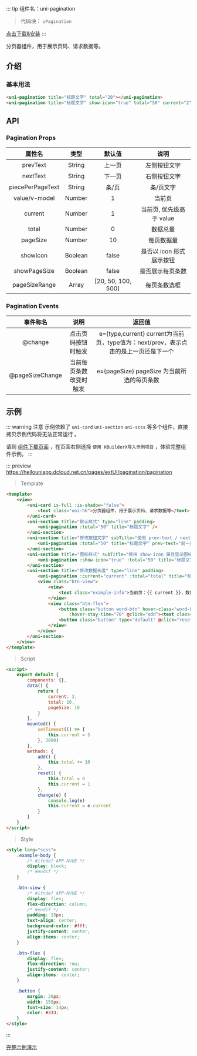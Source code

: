 
::: tip 组件名：uni-pagination
> 代码块： `uPagination`

[点击下载&安装](https://ext.dcloud.net.cn/plugin?name=uni-pagination)
:::

分页器组件，用于展示页码、请求数据等。


## 介绍

### 基本用法

```html
<uni-pagination title="标题文字" total="20"></uni-pagination>
<uni-pagination title="标题文字" show-icon="true" total="50" current="2"></uni-pagination>
```

## API

### Pagination Props

|属性名|类型	|默认值	|说明|
|:-:|:-:|:-:|:-:|
|prevText|String|上一页|左侧按钮文字|
|nextText|String|下一页|右侧按钮文字|
|piecePerPageText|String|条/页|条/页文字|
|value/v-model|Number|1|当前页|
|current|Number	|1|当前页, 优先级高于 value|
|total|Number|0|数据总量|
|pageSize|Number|10|每页数据量|
|showIcon|Boolean|false	|是否以 icon 形式展示按钮	|
|showPageSize|Boolean|false	|是否展示每页条数	|
|pageSizeRange|Array|[20, 50, 100, 500]	|每页条数选框	|


### Pagination Events

|事件称名|说明|返回值|
|:-:|:-:|:-:|
|@change|点击页码按钮时触发	|e={type,current} current为当前页，type值为：next/prev，表示点击的是上一页还是下一个|
|@pageSizeChange|当前每页条数改变时触发	|e={pageSize} pageSize 为当前所选的每页条数|


## 示例
::: warning 注意
示例依赖了 `uni-card` `uni-section` `uni-scss` 等多个组件，直接拷贝示例代码将无法正常运行 。

请到 [组件下载页面](https://ext.dcloud.net.cn/plugin?name=uni-pagination) ，在页面右侧选择 `使用 HBuilderX导入示例项目` ，体验完整组件示例。
:::

::: preview https://hellouniapp.dcloud.net.cn/pages/extUI/pagination/pagination
> Template
``` html
<template>
	<view>
		<uni-card is-full :is-shadow="false">
			<text class="uni-h6">分页器组件，用于展示页码、请求数据等</text>
		</uni-card>
		<uni-section title="默认样式" type="line" padding>
			<uni-pagination :total="50" title="标题文字" />
		</uni-section>
		<uni-section title="修改按钮文字" subTitle="使用 prev-text / next-text 属性修改按钮文字" type="line" padding>
			<uni-pagination :total="50" title="标题文字" prev-text="前一页" next-text="后一页" />
		</uni-section>
		<uni-section title="图标样式" subTitle="使用 show-icon 属性显示图标按钮" type="line" padding>
			<uni-pagination :show-icon="true" :total="50" title="标题文字" />
		</uni-section>
		<uni-section title="修改数据长度" type="line" padding>
			<uni-pagination :current="current" :total="total" title="标题文字" :show-icon="true" @change="change" />
			<view class="btn-view">
				<view>
					<text class="example-info">当前页：{{ current }}，数据总量：{{ total }}条，每页数据：{{ pageSize }}</text>
				</view>
				<view class="btn-flex">
					<button class="button word-btn" hover-class="word-btn--hover" :hover-start-time="20"
						:hover-stay-time="70" @click="add"><text class="word-btn-white">增加10条数据</text></button>
					<button class="button" type="default" @click="reset">重置数据</button>
				</view>
			</view>
		</uni-section>
	</view>
</template>
```
> Script
```html
<script>
	export default {
		components: {},
		data() {
			return {
				current: 3,
				total: 10,
				pageSize: 10
			}
		},
		mounted() {
			setTimeout(() => {
				this.current = 5
			}, 3000)
		},
		methods: {
			add() {
				this.total += 10
			},
			reset() {
				this.total = 0
				this.current = 1
			},
			change(e) {
				console.log(e)
				this.current = e.current
			}
		}
	}
</script>
```
> Style
```html
<style lang="scss">
	.example-body {
		/* #ifndef APP-NVUE */
		display: block;
		/* #endif */
	}

	.btn-view {
		/* #ifndef APP-NVUE */
		display: flex;
		flex-direction: column;
		/* #endif */
		padding: 15px;
		text-align: center;
		background-color: #fff;
		justify-content: center;
		align-items: center;
	}

	.btn-flex {
		display: flex;
		flex-direction: row;
		justify-content: center;
		align-items: center;
	}

	.button {
		margin: 20px;
		width: 150px;
		font-size: 14px;
		color: #333;
	}
</style>

```
:::

[完整示例演示](https://hellouniapp.dcloud.net.cn/pages/extUI/pagination/pagination)